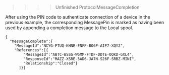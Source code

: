 >>>> Unfinished ProtocolMessageCompletion



After using the PIN code to authenticate connection of a device in the previous 
example, the corresponding MessagePin is marked as having been used by appending 
a completion message to the Local spool.

~~~~
{
  "MessageComplete":{
    "MessageId":"NCYG-PTUQ-KHNR-FNFP-BO6P-AIP7-XQY2",
    "References":[{
        "MessageId":"ABTC-BSSG-W6MM-FTDF-DDTE-OQKD-GXL4",
        "ResponseId":"MAZZ-XSRE-5AD6-JA7N-S26F-SRBZ-MINI",
        "Relationship":"Closed"}
      ]}}
~~~~

